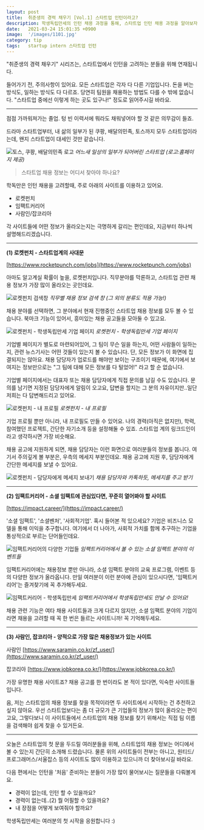 ```yaml
---
layout: post
title:  취준생의 경력 채우기 [Vol.1] 스타트업 인턴이라고?
description: 학생독립만세의 인턴 채용 과정을 통해, 스타트업 인턴 채용 과정을 알아보자
date:   2021-03-24 15:01:35 +0900
image:  '/images/1101.jpg'
category: tip
tags:   startup intern 스타트업 인턴
---
```

"취준생의 경력 채우기" 시리즈는, 스타트업에서 인턴을 고려하는 분들을 위해 연재됩니다.

들어가기 전, 주의사항이 있어요.
모든 스타트업은 각자 다 다른 기업입니다. 돈을 버는 방식도, 일하는 방식도 다 다르죠. 당연히 팀원을 채용하는 방법도 다를 수 밖에 없습니다. "스타트업 중에선 이렇게 하는 곳도 있구나!" 정도로 읽어주시길 바라요.

---

점점 가까워져가는 졸업.
텅 빈 이력서에 뭐라도 채워넣어야 할 것 같은 의무감이 들죠.

드라마 스타트업부터,
내 삶의 일부가 된 쿠팡, 배달의민족, 토스까지 모두 스타트업이라는데,
왠지 스타트업이 대세인 것만 같습니다.

![토스, 쿠팡, 배달의민족 로고]({{site.baseurl}}/images/1102.jpg)
*어느새 일상의 일부가 되어버린 스타트업 (로고:홈페이지 제공)*


>스타트업 채용 정보는 어디서 찾아야 하나요?

학독만은 인턴 채용을 고려할때, 주로 아래의 사이트를 이용하고 있어요.

- 로켓펀치
- 임팩트커리어
- 사람인/잡코리아

각 사이트들에 어떤 정보가 올라오는지는 극명하게 갈리는 편인데요,
지금부터 하나씩 설명해드리겠습니다.

***

**(1) 로켓펀치 - 스타트업계의 사대문**

[https://www.rocketpunch.com/jobs](https://www.rocketpunch.com/jobs)

아마도 알고계실 확률이 높을, 로켓펀치입니다.
직무분야를 막론하고, 스타트업 관련 채용 정보가 가장 많이 올라오는 곳인데요.

![로켓펀치 검색창]({{site.baseurl}}/images/1103.jpg)
*직무별 채용 정보 검색 창 (그 외의 분류도 적용 가능!)*

채용 분야를 선택하면, 그 분야에서 현재 진행중인 스타트업 채용 정보를 모두 볼 수 있습니다.
북마크 기능이 있어서, 흥미있는 채용 공고들을 모아둘 수 있고요.

![로켓펀치 - 학생독립만세 기업 페이지]({{site.baseurl}}/images/1104.jpg)
*로켓펀치 - 학생독립만세 기업 페이지*

기업별 페이지가 별도로 마련되어있어, 그 팀이 무슨 일을 하는지, 어떤 사람들이 일하는지, 관련 뉴스기사는 어떤 것들이 있는지 볼 수 있습니다.
단, 모든 정보가 이 화면에 집결되지는 않아요. 채용 담당자가 업로드를 해야만 보이는 구조이기 때문에, 여기에서 보여지는 정보만으로는 "그 팀에 대해 모든 정보를 다 털었어!" 라고 할 순 없습니다.

기업별 페이지에서는 대표자 또는 채용 담당자에게 직접 문의를 남길 수도 있습니다. 문의를 남기면 지정된 담당자에게 알림이 오고요, 답변을 할지는 그 분의 자유이지만..일단 저희는 다 답변해드리고 있어요.

![로켓펀치 - 내 프로필]({{site.baseurl}}/images/1105.jpg)
*로켓펀치 - 내 프로필*

기업 프로필 뿐만 아니라, 내 프로필도 만들 수 있어요.
나의 경력(아직은 없지만), 학력, 참여했던 프로젝트, 간단한 자기소개 등을 설정해둘 수 있죠.
스타트업 계의 링크드인이라고 생각하시면 가장 비슷해요.

채용 공고에 지원하게 되면, 채용 담당자는 이런 화면으로 여러분들의 정보를 봅니다.
여기서 주의깊게 볼 부분은, 우측의 메세지 부분인데요.
채용 공고에 지원 후, 담당자에게 간단한 메세지를 보낼 수 있어요.

![로켓펀치 - 담당자에게 메세지 보내기]({{site.baseurl}}/images/1106.jpg)
*채용 담당자와 카톡하듯, 메세지를 주고 받기*

***

**(2) 임팩트커리어 - 소셜 임팩트에 관심있다면, 꾸준히 열어봐야 할 사이트**

[https://impact.career/](https://impact.career/)

'소셜 임팩트', '소셜벤처', '사회적기업'. 혹시 들어본 적 있으세요?
기업은 비즈니스 모델을 통해 이익을 추구합니다.
여기에서 더 나아가, 사회적 가치를 함께 추구하는 기업을 통상적으로 부르는 단어들인데요.

![임팩트커리어의 다양한 기업들]({{site.baseurl}}/images/1107.jpg)
*임팩트커리어에서 볼 수 있는 소셜 임팩트 분야의 이벤트들*

임팩트커리어에는 채용정보 뿐만 아니라,
소셜 임팩트 분야의 교육 프로그램, 이벤트 등의 다양한 정보가 올라옵니다.
만일 여러분이 이런 분야에 관심이 있으시다면, '임팩트커리어'는 즐겨찾기에 꼭 추가해두세요.

![임팩트커리어 - 학생독립만세]({{site.baseurl}}/images/1108.jpg)
*임팩트커리어에서 학생독립만세도 만날 수 있어요!*

채용 관련 기능은 여타 채용 사이트들과 크게 다르지 않지만,
소셜 임팩트 분야의 기업이라면 채용을 고려할 때 꼭 한 번은 들르는 사이트니까! 꼭 기억해두세요.

***

**(3) 사람인, 잡코리아 - 양적으로 가장 많은 채용정보가 있는 사이트**

사람인 [https://www.saramin.co.kr/zf_user/](https://www.saramin.co.kr/zf_user/)

잡코리아 [https://www.jobkorea.co.kr/](https://www.jobkorea.co.kr/)

가장 유명한 채용 사이트죠?
채용 공고를 한 번이라도 본 적이 있다면, 익숙한 사이트들입니다.

음, 저는 스타트업의 채용 정보를 찾을 목적이라면 두 사이트에서 시작하는 건 추천하고 싶지 않아요.
우선 스타트업보다는 좀 더 규모가 큰 기업들의 정보가 많이 올라오는 편이고요,
그렇다보니 이 사이트들에서 스타트업의 채용 정보를 찾기 위해서는 직접 팀 이름을 검색해야 쉽게 찾을 수 있거든요.

***

오늘은 스타트업의 첫 문을 두드릴 여러분들을 위해,
스타트업의 채용 정보는 어디에서 볼 수 있는지 간단히 소개해 드렸습니다.
물론 위의 사이트들이 전부는 아니고, 원티드/프로그래머스/서울잡스 등의 사이트도 많이 이용하고 있으니까 더 찾아보시길 바라요.

다음 편에서는 인턴을 '처음' 준비하는 분들이 가장 많이 물어보시는 질문들을 다뤄볼게요.
- 경력이 없는데, 인턴 할 수 있을까요?
- 경력이 없는데..(2) 뭘 어필할 수 있을까요?
- 내 장점을 어떻게 보여줘야 할까요?

학생독립만세는 여러분의 첫 시작을 응원합니다 :)
